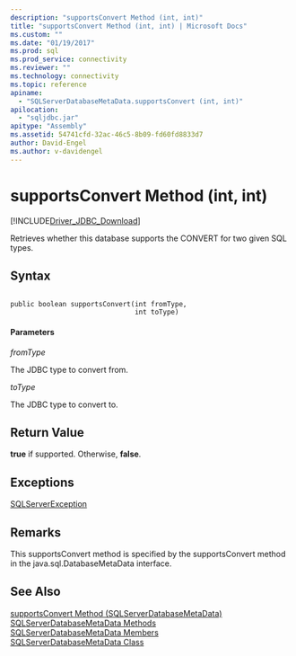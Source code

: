 ```yaml
---
description: "supportsConvert Method (int, int)"
title: "supportsConvert Method (int, int) | Microsoft Docs"
ms.custom: ""
ms.date: "01/19/2017"
ms.prod: sql
ms.prod_service: connectivity
ms.reviewer: ""
ms.technology: connectivity
ms.topic: reference
apiname: 
  - "SQLServerDatabaseMetaData.supportsConvert (int, int)"
apilocation: 
  - "sqljdbc.jar"
apitype: "Assembly"
ms.assetid: 54741cfd-32ac-46c5-8b09-fd60fd8833d7
author: David-Engel
ms.author: v-davidengel
---
```

# supportsConvert Method (int, int)
[!INCLUDE[Driver_JDBC_Download](../../../includes/driver_jdbc_download.md)]

  Retrieves whether this database supports the CONVERT for two given SQL types.  
  
## Syntax  
  
```  
  
public boolean supportsConvert(int fromType,  
                               int toType)  
```  
  
#### Parameters  
 *fromType*  
  
 The JDBC type to convert from.  
  
 *toType*  
  
 The JDBC type to convert to.  
  
## Return Value  
 **true** if supported. Otherwise, **false**.  
  
## Exceptions  
 [SQLServerException](../../../connect/jdbc/reference/sqlserverexception-class.md)  
  
## Remarks  
 This supportsConvert method is specified by the supportsConvert method in the java.sql.DatabaseMetaData interface.  
  
## See Also  
 [supportsConvert Method &#40;SQLServerDatabaseMetaData&#41;](../../../connect/jdbc/reference/supportsconvert-method-sqlserverdatabasemetadata.md)   
 [SQLServerDatabaseMetaData Methods](../../../connect/jdbc/reference/sqlserverdatabasemetadata-methods.md)   
 [SQLServerDatabaseMetaData Members](../../../connect/jdbc/reference/sqlserverdatabasemetadata-members.md)   
 [SQLServerDatabaseMetaData Class](../../../connect/jdbc/reference/sqlserverdatabasemetadata-class.md)  
  
  
